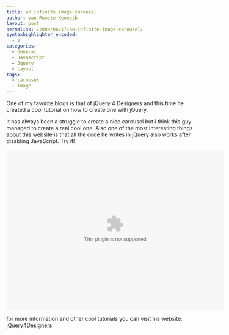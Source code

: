```yaml
---
title: an infinite image carousel
author: van Rumste Kenneth
layout: post
permalink: /2009/06/17/an-infinite-image-carousel/
syntaxhighlighter_encoded:
  - 1
categories:
  - General
  - Javascript
  - Jquery
  - Layout
tags:
  - carousel
  - image
---
```

One of my favorite blogs is that of jQuery 4 Designers and this time he created a cool tutorial on how to create one with jQuery.

It has always been a struggle to create a nice carousel but i think this guy managed to create a real cool one. Also one of the most interesting things about this website is that all the code he writes in jQuery also works after disabling JavaScript. Try it!

<embed src='http://jqueryfordesigners.com/downloads/player-viral.swf' height='420' width='570' allowscriptaccess='always' allowfullscreen='true' flashvars='file=http%3A%2F%2Fjqueryfordesigners.com%2Fmedia%2Finfinite-carousel.flv&#038;plugins=viral-1d' />


for more information and other cool tutorials you can visit his website: <a href="http://jqueryfordesigners.com/" target="_blank">jQuery4Designers</a>